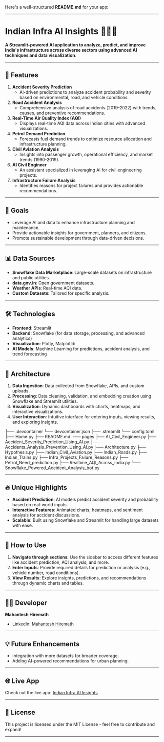 Here's a well-structured **README.md** for your app:

---

# Indian Infra AI Insights 🌉🇮🇳  

**A Streamlit-powered AI application to analyze, predict, and improve India's infrastructure across diverse sectors using advanced AI techniques and data visualization.**  

---

## 🚀 Features  

1. **Accident Severity Prediction**  
   - AI-driven predictions to analyze accident probability and severity based on environmental, road, and vehicle conditions.  
2. **Road Accident Analysis**  
   - Comprehensive analysis of road accidents (2019-2022) with trends, causes, and preventive recommendations.  
3. **Real-Time Air Quality Index (AQI)**  
   - Displays real-time AQI data across Indian cities with advanced visualizations.  
4. **Petrol Demand Prediction**  
   - Forecasts fuel demand trends to optimize resource allocation and infrastructure planning.  
5. **Civil Aviation Analysis**  
   - Insights into passenger growth, operational efficiency, and market trends (1990-2019).  
6. **AI Civil Engineer**  
   - An assistant specialized in leveraging AI for civil engineering projects.  
7. **Infrastructure Failure Analysis**  
   - Identifies reasons for project failures and provides actionable recommendations.  

---

## 🎯 Goals  

- Leverage AI and data to enhance infrastructure planning and maintenance.  
- Provide actionable insights for government, planners, and citizens.  
- Promote sustainable development through data-driven decisions.  

---

## 📊 Data Sources  

- **Snowflake Data Marketplace**: Large-scale datasets on infrastructure and public utilities.  
- **data.gov.in**: Open government datasets.  
- **Weather APIs**: Real-time AQI data.  
- **Custom Datasets**: Tailored for specific analysis.  

---

## 🛠️ Technologies  

- **Frontend**: Streamlit  
- **Backend**: Snowflake (for data storage, processing, and advanced analytics)  
- **Visualization**: Plotly, Matplotlib  
- **AI Models**: Machine Learning for predictions, accident analysis, and trend forecasting  

---

## 🧩 Architecture  

1. **Data Ingestion**: Data collected from Snowflake, APIs, and custom uploads.  
2. **Processing**: Data cleaning, validation, and embedding creation using Snowflake and Streamlit utilities.  
3. **Visualization**: Dynamic dashboards with charts, heatmaps, and interactive visualizations.  
4. **User Interaction**: Intuitive interface for entering inputs, viewing results, and exploring insights.  

├── .devcontainer
    └── devcontainer.json
├── .streamlit
    └── config.toml
├── Home.py
├── README.md
├── pages
    ├── AI_Civil_Engineer.py
    ├── Accident_Severity_Prediction_Using_AI.py
    ├── Accidents_Analysis_Prevention_Using_AI.py
    ├── Architecture.py
    ├── Hypothesis.py
    ├── Indian_Civil_Aviation.py
    ├── Indian_Roads.py
    ├── Indian_Trains.py
    ├── Infra_Projects_Failure_Reasons.py
    ├── Petrol_Need_prediction.py
    ├── Realtime_AQI_Across_India.py
    └── Snowflake_Powered_Accident_Analysis_bot.py

---

## 🔥 Unique Highlights  

- **Accident Prediction**: AI models predict accident severity and probability based on real-world inputs.   
- **Interactive Features**: Animated charts, heatmaps, and sentiment analysis for accident discussions.  
- **Scalable**: Built using Snowflake and Streamlit for handling large datasets with ease.  

---

## 🌟 How to Use  

1. **Navigate through sections**: Use the sidebar to access different features like accident prediction, AQI analysis, and more.  
2. **Enter Inputs**: Provide required details for prediction or analysis (e.g., vehicle number, road conditions).  
3. **View Results**: Explore insights, predictions, and recommendations through dynamic charts and tables.  

---

## 👨‍💻 Developer  

**Mahantesh Hiremath**  
- LinkedIn: [Mahantesh Hiremath](https://www.linkedin.com/in/mahantesh-hiremath/)  

---

## 💡 Future Enhancements  

- Integration with more datasets for broader coverage.  
- Adding AI-powered recommendations for urban planning.    

---  

## 🌐 Live App  

Check out the live app: [Indian Infra AI Insights](https://indian-infra-ai-insights.streamlit.app/)  

---  

## 📝 License  

This project is licensed under the MIT License - feel free to contribute and expand!  

---

